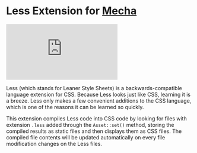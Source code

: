 Less Extension for [Mecha](https://github.com/mecha-cms/mecha)
==============================================================

![Code Size](https://img.shields.io/github/languages/code-size/mecha-cms/x.less?color=%23444&style=for-the-badge)

Less (which stands for Leaner Style Sheets) is a backwards-compatible language extension for CSS. Because Less looks
just like CSS, learning it is a breeze. Less only makes a few convenient additions to the CSS language, which is one of
the reasons it can be learned so quickly.

This extension compiles Less code into CSS code by looking for files with extension `.less` added through the
`Asset::set()` method, storing the compiled results as static files and then displays them as CSS files. The compiled
file contents will be updated automatically on every file modification changes on the Less files.
